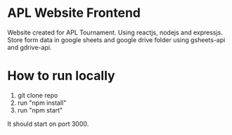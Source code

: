# APL Website Frontend

Website created for APL Tournament. Using reactjs, nodejs and expressjs. Store form data in google sheets and google drive folder using gsheets-api and gdrive-api.

# How to run locally

1. git clone repo
2. run "npm install"
3. run "npm start"

It should start on port 3000.
